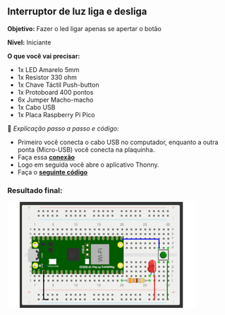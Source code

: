 ## Interruptor de luz liga e desliga
**Objetivo:** Fazer o led ligar apenas se apertar o botão

**Nível:** Iniciante  

**O que você vai precisar:**
- 1x LED Amarelo 5mm
- 1x Resistor 330 ohm
- 1x Chave Táctil Push-button
- 1x Protoboard 400 pontos
- 6x Jumper Macho-macho
- 1x Cabo USB
- 1x Placa Raspberry Pi Pico



📘 *Explicação passo a passo e código:*
- Primeiro você conecta o cabo USB no computador, enquanto a outra ponta (Micro-USB) você conecta na plaquinha.
- Faça essa **[conexão](./assets/interruptor.png)**
- Logo em seguida você abre o aplicativo Thonny.
- Faça o **[seguinte código](./src/interruptor-liga-desliga.py)**
### Resultado final:
![alt text](./assets/interruptor-liga-desliga.gif)